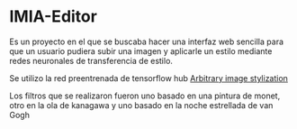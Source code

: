 # IMIA-Editor

Es un proyecto en el que se buscaba hacer una interfaz web sencilla para que un usuario pudiera subir una imagen y aplicarle un estilo mediante redes neuronales de transferencia de estilo.

Se utilizo la red preentrenada de tensorflow hub [Arbitrary image stylization](http://tfhub.dev/google/magenta/arbitrary-image-stylization-v1-256/2)

Los filtros que se realizaron fueron uno basado en una pintura de monet, otro en la ola de kanagawa y uno basado en la noche estrellada de van Gogh
